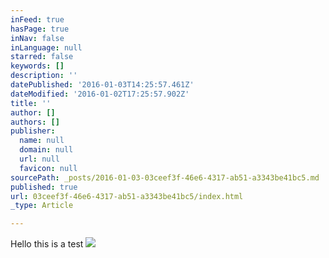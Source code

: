 ```yaml
---
inFeed: true
hasPage: true
inNav: false
inLanguage: null
starred: false
keywords: []
description: ''
datePublished: '2016-01-03T14:25:57.461Z'
dateModified: '2016-01-02T17:25:57.902Z'
title: ''
author: []
authors: []
publisher:
  name: null
  domain: null
  url: null
  favicon: null
sourcePath: _posts/2016-01-03-03ceef3f-46e6-4317-ab51-a3343be41bc5.md
published: true
url: 03ceef3f-46e6-4317-ab51-a3343be41bc5/index.html
_type: Article

---
```

Hello this is a test
![](https://the-grid-user-content.s3-us-west-2.amazonaws.com/c01c18d4-4f5f-4d2c-87a2-c2becd77661c.png)